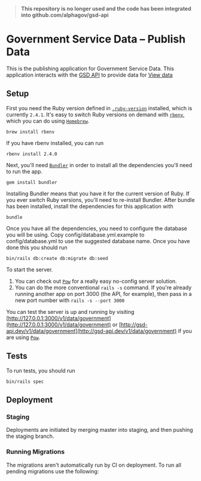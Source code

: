 >  **This repository is no longer used and the code has been integrated into github.com/alphagov/gsd-api**



# Government Service Data – Publish Data

This is the publishing application for Government Service Data. This application interacts with the [GSD API](https://github.com/alphagov/gsd-api) to provide data for [View data](https://github.com/alphagov/gsd-view-data)

## Setup

First you need the Ruby version defined in [`.ruby-version`](https://github.com/alphagov/gsd-api/blob/master/.ruby-version) installed, which is currently `2.4.1`. It's easy to switch Ruby versions on demand with [`rbenv`](http://rbenv.org/), which you can do using [`Homebrew`](https://brew.sh/).

```
brew install rbenv
```

If you have rbenv installed, you can run

```
rbenv install 2.4.0
```

Next, you'll need [`Bundler`](http://bundler.io/) in order to install all the dependencies you'll need to run the app.

```
gem install bundler
```

Installing Bundler means that you have it for the current version of Ruby. If you ever switch Ruby versions, you'll need to re-install Bundler.
After bundle has been installed, install the dependencies for this application with

```
bundle
```

Once you have all the dependencies, you need to configure the database you will be using.  Copy config/database.yml.example to config/database.yml to use the suggested database name. Once you have done this you should run

```
bin/rails db:create db:migrate db:seed
```

To start the server.

1. You can check out [`Pow`](http://pow.cx/) for a really easy no-config server solution.
2. You can do the more conventional `rails -s` command. If you're already running another app on port 3000 (the API, for example), then pass in a new port number with `rails -s --port 3000`

You can test the server is up and running by visiting [http://127.0.0.1:3000/v1/data/government](http://127.0.0.1:3000/v1/data/government) or [http://gsd-api.dev/v1/data/government](http://gsd-api.dev/v1/data/government) if you are using [`Pow`](http://pow.cx/).

## Tests

To run tests, you should run

```
bin/rails spec
```

## Deployment

### Staging

Deployments are initiated by merging master into staging, and then pushing the staging branch.

### Running Migrations

The migrations aren't automatically run by CI on deployment. To run all pending migrations use the following:
